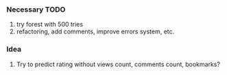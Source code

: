 ### Necessary TODO
1. try forest with 500 tries
2. refactoring, add comments, improve errors system, etc.

### Idea
1. Try to predict rating without views count, comments count, bookmarks?

